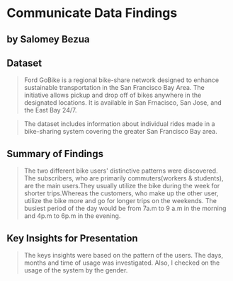 # Communicate Data Findings
## by Salomey Bezua


## Dataset

> Ford GoBike is a regional bike-share network designed to enhance sustainable transportation in the San Francisco Bay Area. The initiative allows pickup and drop off of bikes anywhere in the designated locations. It is available in San Frnacisco, San Jose, and the East Bay 24/7.

> The dataset includes information about individual rides made in a bike-sharing system covering the greater San Francisco Bay area.


## Summary of Findings

> The two different bike users' distinctive patterns were discovered. The subscribers, who are primarily commuters(workers & students), are the main users.They usually utilize the bike during the week for shorter trips.Whereas the customers, who make up the other user, utilize the bike more and go for longer trips on the weekends.
> The busiest period of the day would be from 7a.m to 9 a.m in the morning and 4p.m to 6p.m in the evening. 


## Key Insights for Presentation

> The keys insights were based on the pattern of the users. The days, months and time of usage was investigated. Also, I checked on the usage of the system by the gender.